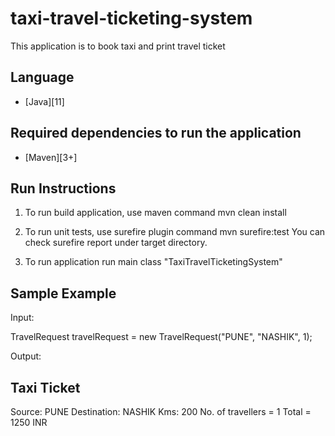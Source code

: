 # taxi-travel-ticketing-system
This application is to book taxi and print travel ticket

## Language
- [Java][11]

## Required dependencies to run the application
- [Maven][3+]

## Run Instructions
1) To run build application, use maven command
   mvn clean install

2) To run unit tests, use surefire plugin command
   mvn surefire:test
   You can check surefire report under target directory.
   
3) To run application
   run main class "TaxiTravelTicketingSystem"
   
## Sample Example

Input:

TravelRequest travelRequest = new TravelRequest("PUNE", "NASHIK", 1);

Output:

Taxi Ticket
-----------
Source: PUNE
Destination: NASHIK
Kms: 200
No. of travellers = 1 
Total = 1250 INR



